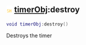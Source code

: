 ## ![shared](.gitbook/assets/shared.png) [timerObj](./readme/timerObj/README.md):destroy

```lua
void timerObj:destroy()
```

Destroys the timer
